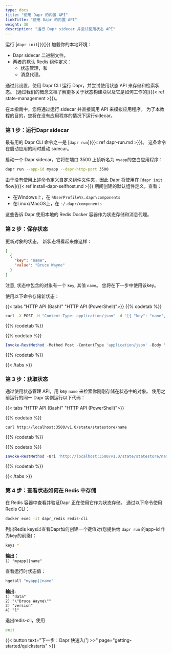 ```yaml
---
type: docs
title: "使用 Dapr 的内置 API"
linkTitle: "使用 Dapr 的内置 API"
weight: 30
description: "运行 Dapr sidecar 并尝试使用状态 API"
---
```


运行 [`dapr init`]({{<ref install-dapr-selfhost.md>}}) 加载你的本地环境：

- Dapr sidecar 二进制文件。
- 两者的默认 Redis 组件定义：
  - 状态管理，和
  - 消息代理。

通过此设置，使用 Dapr CLI 运行 Dapr，并尝试使用状态 API 来存储和检索状态。 [通过我们的概念文档了解更多关于状态构建块以及它是如何工作的]({{< ref state-management >}})。

在本指南中，您将通过运行 sidecar 并直接调用 API 来模拟应用程序。 为了本教程的目的，您将在没有应用程序的情况下运行sidecar。

### 第 1 步：运行Dapr sidecar

最有用的 Dapr CLI 命令之一是 [`dapr run`]({{< ref dapr-run.md >}})。 这条命令在启动应用的同时启动 sidecar。

启动一个 Dapr sidecar，它将在端口 3500 上侦听名为 `myapp`的空白应用程序：

```bash
dapr run --app-id myapp --dapr-http-port 3500
```

由于没有使用上述命令定义自定义组件文件夹，因此 Dapr 将使用在 [`dapr init` flow]({{< ref install-dapr-selfhost.md >}}) 期间创建的默认组件定义，查看：

- 在Windows上，在 `%UserProfile%\.dapr\components`
- 在Linux/MacOS上，在 `~/.dapr/components`

这些告诉 Dapr 使用本地的 Redis Docker 容器作为状态存储和消息代理。

### 第 2 步：保存状态

更新对象的状态。 新状态将看起来像这样：

```json
[
  {
    "key": "name",
    "value": "Bruce Wayne"
  }
]
```

注意, 状态中包含的对象有一个 `key`, 其值 `name`。 您将在下一步中使用该key。

使用以下命令存储新状态：

{{< tabs "HTTP API (Bash)" "HTTP API (PowerShell)">}}
{{% codetab %}}

```bash
curl -X POST -H "Content-Type: application/json" -d '[{ "key": "name", "value": "Bruce Wayne"}]' http://localhost:3500/v1.0/state/statestore
```
{{% /codetab %}}

{{% codetab %}}

```powershell
Invoke-RestMethod -Method Post -ContentType 'application/json' -Body '[{ "key": "name", "value": "Bruce Wayne"}]' -Uri 'http://localhost:3500/v1.0/state/statestore'
```
{{% /codetab %}}

{{< /tabs >}}

### 第 3 步：获取状态

通过使用状态管理 API，用 key `name` 来检索你刚刚存储在状态中的对象。 使用之前运行的同一 Dapr 实例运行以下代码：

{{< tabs "HTTP API (Bash)" "HTTP API (PowerShell)">}}

{{% codetab %}}

```bash
curl http://localhost:3500/v1.0/state/statestore/name
```

{{% /codetab %}}

{{% codetab %}}

```powershell
Invoke-RestMethod -Uri 'http://localhost:3500/v1.0/state/statestore/name'
```

{{% /codetab %}}

{{< /tabs >}}

### 第 4 步：查看状态如何在 Redis 中存储

在 Redis 容器中查看并验证Dapr 正在使用它作为状态存储。 通过以下命令使用 Redis CLI：

```bash
docker exec -it dapr_redis redis-cli
```

列出Redis keys以查看Dapr如何创建一个键值对(您提供给 `dapr run` 的app-id 作为key的前缀)：

```bash
keys *
```

**输出：**  
`1) "myapp||name"`

查看运行时状态值：

```bash
hgetall "myapp||name"
```

**输出:**  
`1) "data"`  
`2) "\"Bruce Wayne\""`  
`3) "version"`  
`4) "1"`

退出redis-cli，使用

```bash
exit
```

{{< button text="下一步：Dapr 快速入门 >>" page="getting-started/quickstarts" >}}